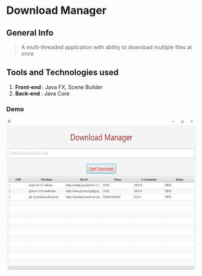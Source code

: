 # Download Manager

## General Info

> A multi-threaded application with ability to download multiple files at once

## Tools and Technologies used

1. <b>Front-end </b> : Java FX, Scene Builder 
2. <b>Back-end </b> :  Java Core

### Demo
<img src="screenshots/screenshot.png" alt="Smiley face" width = "700"  height = "400">
 



